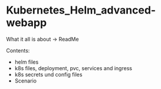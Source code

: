 # Kubernetes_Helm_advanced-webapp

What it all is about -> ReadMe

Contents:

- helm files
- k8s files, deployment, pvc, services and ingress
- k8s secrets und config files
- Scenario
